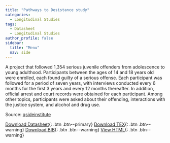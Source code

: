 ```yaml
---
title: "Pathways to Desistance study"
categories:
  - Longitudinal Studies
tags:
  - Datasheet
  - Longitudinal Studies
author_profile: false
sidebar:
  title: "Menu"
  nav: side
---
```


A project that followed 1,354 serious juvenile offenders from adolescence to young adulthood. Participants between the ages of 14 and 18 years old were enrolled, each found guilty of a serious offense. Each participant was followed for a period of seven years, with interviews conducted every 6 months for the first 3 years and every 12 months thereafter. In addition, official arrest and court records were obtained for each participant. Among other topics, participants were asked about their offending, interactions with the justice system, and alcohol and drug use.

Source: [qsideinstitute](https://qsideinstitute.org/research/criminal-justice/justfair/)

[Download Datasheet](/assets/Datasheets/Pathways.pdf){: .btn .btn--primary}
[Download TEX](/assets/Datasheets_Source/Pathways_datasheet.tex){: .btn .btn--warning}
[Download BIB](/assets/Datasheets_Source/Pathways_datasheet.bib){: .btn .btn--warning}
[View HTML](/assets/Datasheets_Html/Pathways_datasheet.tex.html){: .btn .btn--warning}
